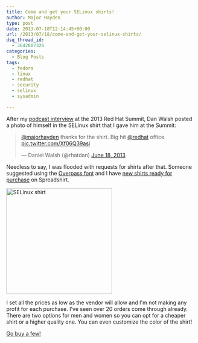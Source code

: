 ```yaml
---
title: Come and get your SELinux shirts!
author: Major Hayden
type: post
date: 2013-07-18T12:14:45+00:00
url: /2013/07/18/come-and-get-your-selinux-shirts/
dsq_thread_id:
  - 3642807326
categories:
  - Blog Posts
tags:
  - fedora
  - linux
  - redhat
  - security
  - selinux
  - sysadmin

---
```

After my [podcast interview][1] at the 2013 Red Hat Summit, Dan Walsh posted a photo of himself in the SELinux shirt that I gave him at the Summit:

<blockquote class="twitter-tweet tw-align-center" width="500">
  <p>
    <a href="https://twitter.com/majorhayden">@majorhayden</a> thanks for the shirt. Big hit <a href="https://twitter.com/redhat">@redhat</a> office. <a href="http://t.co/Xf06Q39asi">pic.twitter.com/Xf06Q39asi</a>
  </p>

  <p>
    &mdash; Daniel Walsh (@rhatdan) <a href="https://twitter.com/rhatdan/statuses/346964186473041920">June 18, 2013</a>
  </p>
</blockquote>



Needless to say, I was flooded with requests for shirts after that. Someone suggested using the [Overpass font][2] and I have [new shirts ready for purchase][3] on Spreadshirt.

[<img src="http://major.io/wp-content/uploads/2013/07/men-s-selinux-shirt-gildan-181.png" alt="SELinux shirt" width="280" height="280" class="aligncenter size-full wp-image-4501" />][4]

I set all the prices as low as the vendor will allow and I'm not making any profit for each purchase. I've seen over 20 orders come through already. There are two options for men and women so you can opt for a cheaper shirt or a higher quality one. You can even customize the color of the shirt!

[Go buy a few!][3]

 [1]: /2013/06/19/my-interview-on-the-dave-and-gunnar-show/
 [2]: http://fedoraproject.org/wiki/Overpass_Fonts
 [3]: http://mhayden.spreadshirt.com/
 [4]: http://major.io/wp-content/uploads/2013/07/men-s-selinux-shirt-gildan-181.png
